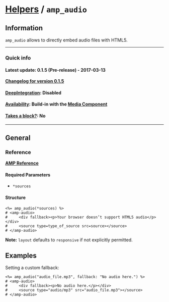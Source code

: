 
# [Helpers](https://github.com/jonhue/amphtml/tree/master/lib/amphtml/helpers/docs#amp-html-helpers) / `amp_audio`


## Information

`amp_audio` allows to directly embed audio files with HTML5.

---

### Quick info

#### Latest update: 0.1.5 (Pre-release) - 2017-03-13

[**Changelog for version 0.1.5**](https://github.com/jonhue/amphtml/blob/master/CHANGELOG.md#015-pre-release---2017-03-13)

#### [DeepIntegration](https://github.com/jonhue/amphtml/tree/master/lib/amphtml/helpers/docs#deepintegration-helpers): Disabled

#### [Availability](https://github.com/jonhue/amphtml/tree/master/lib/amphtml/helpers/docs#availability-of-helpers): Build-in with the [Media Component](https://github.com/jonhue/amphtml/tree/master/lib/amphtml/components/docs/media.md)

#### [Takes a block?](https://github.com/jonhue/amphtml/tree/master/lib/amphtml/helpers/docs#takes-a-block): No

---

## General

### Reference

[**AMP Reference**](https://www.ampproject.org/docs/reference/components/media/amp-audio)

#### Required Parameters

* `*sources`

#### Structure

    <%= amp_audio(*sources) %>
    # <amp-audio>
    #     <div fallback><p>Your browser doesn’t support HTML5 audio</p></div>
    #     <source type=type_of_source src=source></source>
    # </amp-audio>

**Note:** `layout` defaults to `responsive` if not explicitly permitted.


## Examples

Setting a custom fallback:

    <%= amp_audio("audio_file.mp3", fallback: "No audio here.") %>
    # <amp-audio>
    #     <div fallback><p>No audio here.</p></div>
    #     <source type="audio/mp3" src="audio_file.mp3"></source>
    # </amp-audio>

